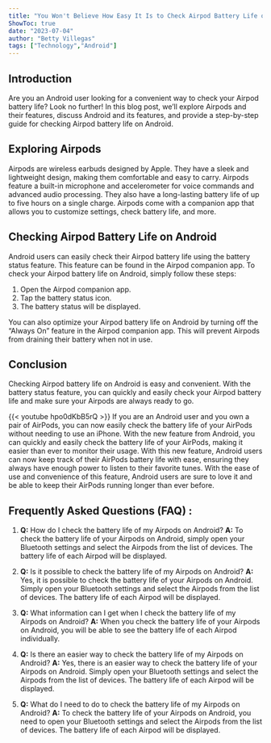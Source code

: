 ```yaml
---
title: "You Won't Believe How Easy It Is to Check Airpod Battery Life on Android!"
ShowToc: true 
date: "2023-07-04"
author: "Betty Villegas" 
tags: ["Technology","Android"]
---
```

## Introduction

Are you an Android user looking for a convenient way to check your Airpod battery life? Look no further! In this blog post, we’ll explore Airpods and their features, discuss Android and its features, and provide a step-by-step guide for checking Airpod battery life on Android. 

## Exploring Airpods

Airpods are wireless earbuds designed by Apple. They have a sleek and lightweight design, making them comfortable and easy to carry. Airpods feature a built-in microphone and accelerometer for voice commands and advanced audio processing. They also have a long-lasting battery life of up to five hours on a single charge. Airpods come with a companion app that allows you to customize settings, check battery life, and more. 

## Checking Airpod Battery Life on Android

Android users can easily check their Airpod battery life using the battery status feature. This feature can be found in the Airpod companion app. To check your Airpod battery life on Android, simply follow these steps:

1. Open the Airpod companion app.
2. Tap the battery status icon.
3. The battery status will be displayed.

You can also optimize your Airpod battery life on Android by turning off the “Always On” feature in the Airpod companion app. This will prevent Airpods from draining their battery when not in use.

## Conclusion

Checking Airpod battery life on Android is easy and convenient. With the battery status feature, you can quickly and easily check your Airpod battery life and make sure your Airpods are always ready to go.

{{< youtube hpo0dKbB5rQ >}} 
If you are an Android user and you own a pair of AirPods, you can now easily check the battery life of your AirPods without needing to use an iPhone. With the new feature from Android, you can quickly and easily check the battery life of your AirPods, making it easier than ever to monitor their usage. With this new feature, Android users can now keep track of their AirPods battery life with ease, ensuring they always have enough power to listen to their favorite tunes. With the ease of use and convenience of this feature, Android users are sure to love it and be able to keep their AirPods running longer than ever before.

## Frequently Asked Questions (FAQ) :
1. **Q:** How do I check the battery life of my Airpods on Android? 
**A:** To check the battery life of your Airpods on Android, simply open your Bluetooth settings and select the Airpods from the list of devices. The battery life of each Airpod will be displayed.

2. **Q:** Is it possible to check the battery life of my Airpods on Android? 
**A:** Yes, it is possible to check the battery life of your Airpods on Android. Simply open your Bluetooth settings and select the Airpods from the list of devices. The battery life of each Airpod will be displayed.

3. **Q:** What information can I get when I check the battery life of my Airpods on Android? 
**A:** When you check the battery life of your Airpods on Android, you will be able to see the battery life of each Airpod individually.

4. **Q:** Is there an easier way to check the battery life of my Airpods on Android?
**A:** Yes, there is an easier way to check the battery life of your Airpods on Android. Simply open your Bluetooth settings and select the Airpods from the list of devices. The battery life of each Airpod will be displayed.

5. **Q:** What do I need to do to check the battery life of my Airpods on Android? 
**A:** To check the battery life of your Airpods on Android, you need to open your Bluetooth settings and select the Airpods from the list of devices. The battery life of each Airpod will be displayed.


